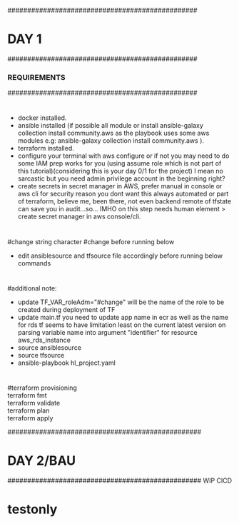 ################################################
#                    DAY 1                     #
################################################
###              REQUIREMENTS                ###
################################################
#
- docker installed.  
- ansible installed (if possible all module or install ansible-galaxy collection install community.aws as the playbook uses some aws modules e.g: ansible-galaxy collection install community.aws ).
- terraform installed. 
- configure your terminal with aws configure or if not you may need to do some IAM prep works for you (using assume role which is not part of this tutorial)(considering this is your day 0/1 for the project) I mean no sarcastic but you need admin privilege account in the beginning right?  
- create secrets in secret manager in AWS, prefer manual in console or aws cli for security reason you dont want this always automated or part of terraform, believe me, been there, not even backend remote of tfstate can save you in audit...so... IMHO on this step needs human element > create secret manager in aws console/cli.  
#
#
#change string character #change before running below  
- edit ansiblesource and tfsource file accordingly before running below commands  
#
#
#additional note:    
- update TF_VAR_roleAdm="#change" will be the name of the role to be created during deployment of TF  
- update main.tf you need to update app name in ecr as well as the name for rds tf seems to have limitation least on the current latest version on parsing variable name into argument "identifier" for resource aws_rds_instance  
- source ansiblesource  
- source tfsource  
- ansible-playbook hl_project.yaml  
#
#
#terraform provisioning  
terraform fmt  
terraform validate  
terraform plan  
terraform apply  

#################################################
#                    DAY 2/BAU                  #
#################################################
WIP CICD  













# testonly
